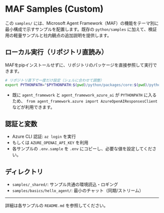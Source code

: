  # MAF Samples (Custom)
 
 この `samples/` には、Microsoft Agent Framework（MAF）の機能をテーマ別に最小構成で示すサンプルを配置します。既存の `python/samples` に加えて、検証用の軽量サンプルと社内観点の追加説明を提供します。
 
 ## ローカル実行（リポジトリ直読み）
 MAFをpipインストールせずに、リポジトリのパッケージを直接参照して実行できます。
 
 ```bash
 # リポジトリ直下で一度だけ設定（シェルに合わせて調整）
 export PYTHONPATH="$PYTHONPATH:$(pwd)/python/packages/core:$(pwd)/python/packages/azure-ai"
 ```
 
 - 既に `agent_framework` と `agent_framework_azure_ai` が `PYTHONPATH` に入るため、
   `from agent_framework.azure import AzureOpenAIResponsesClient` などが利用できます。
 
 ## 認証と変数
 - Azure CLI 認証: `az login` を実行
 - もしくは `AZURE_OPENAI_API_KEY` を利用
 - 各サンプルの `.env.sample` を `.env` にコピーし、必要な値を設定してください。
 
 ## ディレクトリ
 - `samples/_shared/`: サンプル共通の環境読込・ロギング
 - `samples/basics/hello_agent/`: 最小のチャット（同期/ストリーム）
 
 ---
 
 詳細は各サンプルの `README.md` を参照してください。

